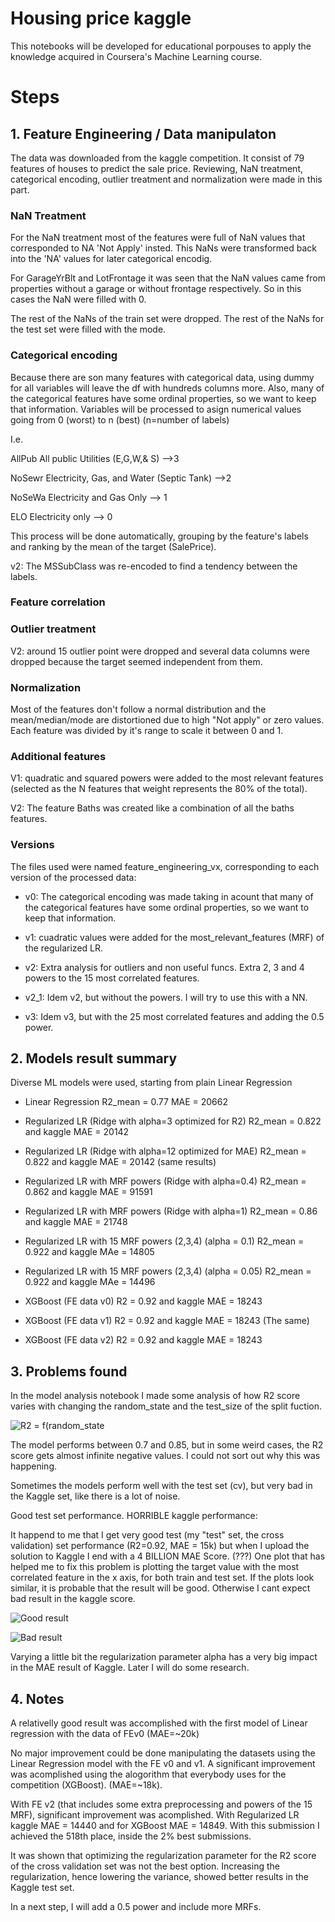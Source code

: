 # Housing price kaggle

This notebooks will be developed for educational porpouses to apply the knowledge acquired in Coursera's Machine Learning course.

# Steps

## 1. Feature Engineering / Data manipulaton

The data was downloaded from the kaggle competition.
It consist of 79 features of houses to predict the sale price.
Reviewing, NaN treatment, categorical encoding, outlier treatment and normalization were made in this part.

### NaN Treatment

For the NaN treatment most of the features were full of NaN values that corresponded to NA 'Not Apply' insted. This NaNs were transformed back into the 'NA' values for later categorical encodig.

For GarageYrBlt and LotFrontage it was seen that the NaN values came from properties without a garage or without frontage respectively. So in this cases the NaN were filled with 0.

The rest of the NaNs of the train set were dropped. The rest of the NaNs for the test set were filled with the mode.

### Categorical encoding

Because there are son many features with categorical data, using dummy for all variables will leave the df with hundreds columns more.
Also, many of the categorical features have some ordinal properties, so we want to keep that information. Variables will be processed to asign numerical values going from 0 (worst) to n (best) (n=number of labels)

I.e. 

AllPub	All public Utilities (E,G,W,& S)	-->3

NoSewr	Electricity, Gas, and Water (Septic Tank) -->2

NoSeWa	Electricity and Gas Only  --> 1

ELO	Electricity only	--> 0

This process will be done automatically, grouping by the feature's labels and ranking by the mean of the target (SalePrice).

v2: The MSSubClass was re-encoded to find a tendency between the labels.

### Feature correlation


### Outlier treatment

V2: around 15 outlier point were dropped and several data columns were dropped because the target seemed independent from them.

### Normalization

Most of the features don't follow a normal distribution and the mean/median/mode are distortioned due to high "Not apply" or zero values. Each feature was divided by it's range to scale it between 0 and 1.


### Additional features

V1: quadratic and squared powers were added to the most relevant features (selected as the N features that weight represents the 80% of the total).

V2: The feature Baths was created like a combination of all the baths features.

### Versions

The files used were named feature_engineering_vx, corresponding to each version of the processed data:

- v0: The categorical encoding was made taking in acount that many of the categorical features have some ordinal properties, so we want to keep that information.

- v1: cuadratic values were added for the most_relevant_features (MRF) of the regularized LR.

- v2: Extra analysis for outliers and non useful funcs. Extra 2, 3 and 4 powers to the 15 most correlated features.

- v2_1: Idem v2, but without the powers. I will try to use this with a NN.

- v3: Idem v3, but with the 25 most correlated features and adding the 0.5 power.


## 2. Models result summary

Diverse ML models were used, starting from plain Linear Regression 

- Linear Regression R2_mean = 0.77   MAE = 20662

- Regularized LR (Ridge with alpha=3 optimized for R2) R2_mean = 0.822 and kaggle MAE = 20142
- Regularized LR (Ridge with alpha=12 optimized for MAE) R2_mean = 0.822 and kaggle  MAE = 20142 (same results)
- Regularized LR with MRF powers (Ridge with alpha=0.4) R2_mean = 0.862 and kaggle MAE = 91591
- Regularized LR with MRF powers (Ridge with alpha=1) R2_mean = 0.86 and kaggle MAE = 21748 
- Regularized LR with 15 MRF powers (2,3,4) (alpha = 0.1) R2_mean = 0.922 and kaggle MAe = 14805
- Regularized LR with 15 MRF powers (2,3,4) (alpha = 0.05) R2_mean = 0.922 and kaggle MAe = 14496

- XGBoost (FE data v0) R2 = 0.92 and kaggle MAE = 18243
- XGBoost (FE data v1) R2 = 0.92 and kaggle MAE = 18243 (The same)
- XGBoost (FE data v2) R2 = 0.92 and kaggle MAE = 18243


## 3. Problems found

In the model analysis notebook I made some analysis of how R2 score varies with changing the random_state and the test_size of the split fuction.

![R2 = f(random_state]( https://github.com/giampa14/housing_price_kaggle/blob/master/feature_engineering/R2_f(random_state).png )


The model performs between 0.7 and 0.85, but in some weird cases, the R2 score gets almost infinite negative values. I could not sort out why this was happening.

Sometimes the models perform well with the test set (cv), but very bad in the Kaggle set, like there is a lot of noise.

Good test set performance. HORRIBLE kaggle performance:

It happend to me that I get very good test (my "test" set, the cross validation) set performance (R2=0.92, MAE = 15k) but when I upload the solution to Kaggle I end with a 4 BILLION MAE Score. (???)
One plot that has helped me to fix this problem is plotting the target value with the most correlated feature in the x axis, for both train and test set.
If the plots look similar, it is probable that the result will be good. Otherwise I cant expect bad result in the kaggle score.

![Good result]( https://github.com/giampa14/housing_price_kaggle/tree/master/models/good_results.png )

![Bad result]( https://github.com/giampa14/housing_price_kaggle/tree/master/models/bad_results.png )

Varying a little bit the regularization parameter alpha has a very big impact in the MAE result of Kaggle.
Later I will do some research.

## 4. Notes

A relativelly good result was accomplished with the first model of Linear regression with the data of FEv0 (MAE=~20k)

No major improvement could be done manipulating the datasets using the Linear Regression model with the FE v0 and v1.
A significant improvement was acomplished using the alogorithm that everybody uses for the competition (XGBoost). (MAE=~18k).

With FE v2 (that includes some extra preprocessing and powers of the 15 MRF), significant improvement was acomplished.
With Regularized LR kaggle MAE = 14440 and for XGBoost MAE = 14849. With this submission I achieved the 518th place, inside the 2% best submissions.

It was shown that optimizing the regularization parameter for the R2 score of the cross validation set was not the best option.
Increasing the regularization, hence lowering the variance, showed better results in the Kaggle test set.

In a next step, I will add a 0.5 power and include more MRFs.







